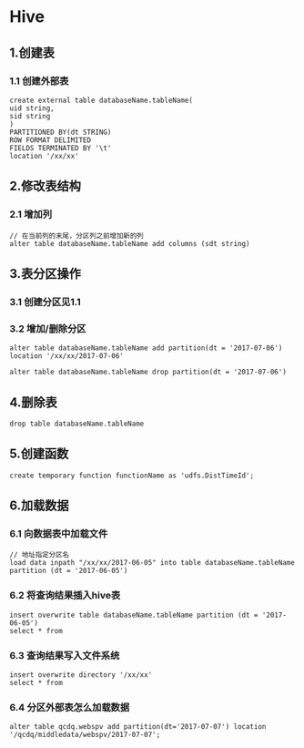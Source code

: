 # Hive

## 1.创建表

### 1.1 创建外部表
```
create external table databaseName.tableName(
uid string,
sid string
)
PARTITIONED BY(dt STRING)
ROW FORMAT DELIMITED
FIELDS TERMINATED BY '\t'
location '/xx/xx'
```

## 2.修改表结构

### 2.1 增加列
```
// 在当前列的末尾，分区列之前增加新的列
alter table databaseName.tableName add columns (sdt string)
```

## 3.表分区操作

### 3.1 创建分区见1.1

### 3.2 增加/删除分区
```
alter table databaseName.tableName add partition(dt = '2017-07-06') location '/xx/xx/2017-07-06'

alter table databaseName.tableName drop partition(dt = '2017-07-06')
```

## 4.删除表
```
drop table databaseName.tableName
```

## 5.创建函数
```
create temporary function functionName as 'udfs.DistTimeId';
```

## 6.加载数据

### 6.1 向数据表中加载文件
```
// 地址指定分区名
load data inpath "/xx/xx/2017-06-05" into table databaseName.tableName partition (dt = '2017-06-05')
```
### 6.2 将查询结果插入hive表
```
insert overwrite table databaseName.tableName partition (dt = '2017-06-05')
select * from 
```

### 6.3 查询结果写入文件系统
```
insert overwrite directory '/xx/xx'
select * from
```
### 6.4 分区外部表怎么加载数据
```
alter table qcdq.webspv add partition(dt='2017-07-07') location '/qcdq/middledata/webspv/2017-07-07';
```






